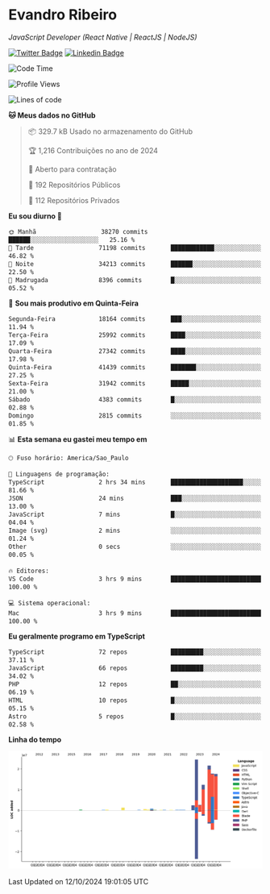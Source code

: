# Evandro **Ribeiro**

*JavaScript Developer (React Native | ReactJS | NodeJS)*

[![Twitter Badge](https://img.shields.io/badge/-@ribeiroevandro-201B2D?style=flat-square&labelColor=201B2D&logo=twitter&logoColor=white&link=https://twitter.com/ribeiroevandro)](https://twitter.com/ribeiroevandro) 
[![Linkedin Badge](https://img.shields.io/badge/-Evandro%20Ribeiro-201B2D?style=flat-square&logo=Linkedin&logoColor=white&link=https://www.linkedin.com/in/ribeiroevandro)](https://www.linkedin.com/in/ribeiroevandro) 


<!--START_SECTION:waka-->
![Code Time](http://img.shields.io/badge/Code%20Time-4%2C117%20hrs%2047%20mins-blue)

![Profile Views](http://img.shields.io/badge/Visualizac%C3%B5es%20do%20perfil-0-blue)

![Lines of code](https://img.shields.io/badge/Desde%20o%20Hello%20World%20eu%20escrevi-101.6%20million%20linhas%20de%20c%C3%B3digo-blue)

**🐱 Meus dados no GitHub** 

> 📦 329.7 kB Usado no armazenamento do GitHub 
 > 
> 🏆 1,216 Contribuições no ano de 2024
 > 
> 💼 Aberto para contratação
 > 
> 📜 192 Repositórios Públicos 
 > 
> 🔑 112 Repositórios Privados 
 > 
**Eu sou diurno 🐤** 

```text
🌞 Manhã                  38270 commits       ██████░░░░░░░░░░░░░░░░░░░   25.16 % 
🌆 Tarde                  71198 commits       ████████████░░░░░░░░░░░░░   46.82 % 
🌃 Noite                  34213 commits       ██████░░░░░░░░░░░░░░░░░░░   22.50 % 
🌙 Madrugada              8396 commits        █░░░░░░░░░░░░░░░░░░░░░░░░   05.52 % 
```
📅 **Sou mais produtivo em Quinta-Feira** 

```text
Segunda-Feira            18164 commits       ███░░░░░░░░░░░░░░░░░░░░░░   11.94 % 
Terça-Feira              25992 commits       ████░░░░░░░░░░░░░░░░░░░░░   17.09 % 
Quarta-Feira             27342 commits       ████░░░░░░░░░░░░░░░░░░░░░   17.98 % 
Quinta-Feira             41439 commits       ███████░░░░░░░░░░░░░░░░░░   27.25 % 
Sexta-Feira              31942 commits       █████░░░░░░░░░░░░░░░░░░░░   21.00 % 
Sábado                   4383 commits        █░░░░░░░░░░░░░░░░░░░░░░░░   02.88 % 
Domingo                  2815 commits        ░░░░░░░░░░░░░░░░░░░░░░░░░   01.85 % 
```


📊 **Esta semana eu gastei meu tempo em** 

```text
🕑︎ Fuso horário: America/Sao_Paulo

💬 Linguagens de programação: 
TypeScript               2 hrs 34 mins       ████████████████████░░░░░   81.66 % 
JSON                     24 mins             ███░░░░░░░░░░░░░░░░░░░░░░   13.00 % 
JavaScript               7 mins              █░░░░░░░░░░░░░░░░░░░░░░░░   04.04 % 
Image (svg)              2 mins              ░░░░░░░░░░░░░░░░░░░░░░░░░   01.24 % 
Other                    0 secs              ░░░░░░░░░░░░░░░░░░░░░░░░░   00.05 % 

🔥 Editores: 
VS Code                  3 hrs 9 mins        █████████████████████████   100.00 % 

💻 Sistema operacional: 
Mac                      3 hrs 9 mins        █████████████████████████   100.00 % 
```

**Eu geralmente programo em TypeScript** 

```text
TypeScript               72 repos            █████████░░░░░░░░░░░░░░░░   37.11 % 
JavaScript               66 repos            █████████░░░░░░░░░░░░░░░░   34.02 % 
PHP                      12 repos            ██░░░░░░░░░░░░░░░░░░░░░░░   06.19 % 
HTML                     10 repos            █░░░░░░░░░░░░░░░░░░░░░░░░   05.15 % 
Astro                    5 repos             █░░░░░░░░░░░░░░░░░░░░░░░░   02.58 % 
```



**Linha do tempo**

![Lines of Code chart](https://raw.githubusercontent.com/ribeiroevandro/ribeiroevandro/main/assets/bar_graph.png)


 Last Updated on 12/10/2024 19:01:05 UTC
<!--END_SECTION:waka-->

